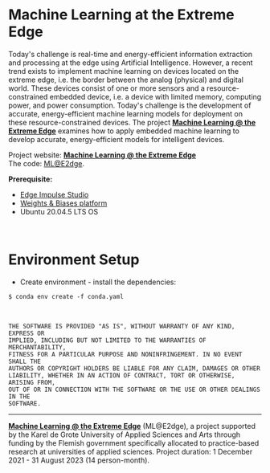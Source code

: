 # Machine Learning at the Extreme Edge

Today's challenge is real-time and energy-efficient information extraction and processing at the edge using Artificial Intelligence. However, a recent trend exists to implement machine learning on devices located on the extreme edge, i.e. the border between the analog (physical) and digital world. These devices consist of one or more sensors and a resource-constrained embedded device, i.e. a device with limited memory, computing power, and power consumption. Today's challenge is the development of accurate, energy-efficient machine learning models for deployment on these resource-constrained devices. The project [**Machine Learning @ the Extreme Edge**](https://mlate2dge.github.io/) examines how to apply embedded machine learning to develop accurate, energy-efficient models for intelligent devices.

Project website: [**Machine Learning @ the Extreme Edge**](https://mlate2dge.github.io/)<br>
The code: [ML@E2dge](https://github.com/MLatE2dge/mlate2dge).<br>

**Prerequisite:** 
- [Edge Impulse Studio](https://edgeimpulse.com/)
- [Weights & Biases platform](https://wandb.ai/)
- Ubuntu 20.04.5 LTS OS

<br>

# Environment Setup

- Create environment - install the dependencies: 

```
$ conda env create -f conda.yaml
```

<br>

```
THE SOFTWARE IS PROVIDED "AS IS", WITHOUT WARRANTY OF ANY KIND, EXPRESS OR
IMPLIED, INCLUDING BUT NOT LIMITED TO THE WARRANTIES OF MERCHANTABILITY,
FITNESS FOR A PARTICULAR PURPOSE AND NONINFRINGEMENT. IN NO EVENT SHALL THE
AUTHORS OR COPYRIGHT HOLDERS BE LIABLE FOR ANY CLAIM, DAMAGES OR OTHER
LIABILITY, WHETHER IN AN ACTION OF CONTRACT, TORT OR OTHERWISE, ARISING FROM,
OUT OF OR IN CONNECTION WITH THE SOFTWARE OR THE USE OR OTHER DEALINGS IN THE
SOFTWARE.
```

---
[**Machine Learning @ the Extreme Edge**](https://mlate2dge.github.io/) (ML@E2dge), a project supported by the Karel de Grote University of Applied Sciences and Arts through funding by the Flemish government specifically allocated to practice-based research at universities of applied sciences. Project duration: 1 December 2021 - 31 August 2023 (14 person-month).